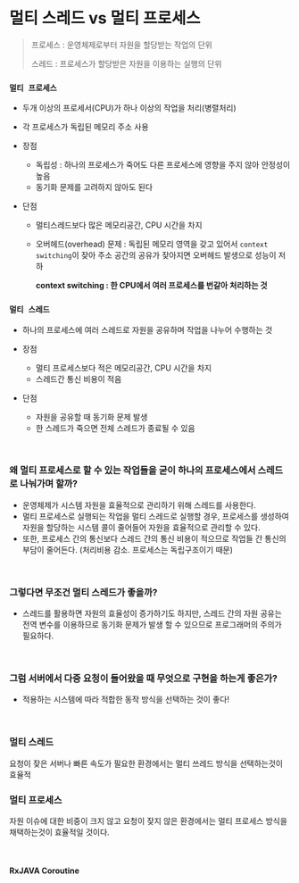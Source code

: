 # 멀티 스레드 vs 멀티 프로세스

> 프로세스 : 운영체제로부터 자원을 할당받는 작업의 단위
>
> 스레드 : 프로세스가 할당받은 자원을 이용하는 실행의 단위

### `멀티 프로세스`

- 두개 이상의 프로세서(CPU)가 하나 이상의 작업을 처리(병렬처리)
- 각 프로세스가 독립된 메모리 주소 사용

- 장점

  - 독립성 : 하나의 프로세스가 죽어도 다른 프로세스에 영향을 주지 않아 안정성이 높음
  - 동기화 문제를 고려하지 않아도 된다

- 단점

  - 멀티스레드보다 많은 메모리공간, CPU 시간을 차지

  - 오버헤드(overhead) 문제 : 독립된 메모리 영역을 갖고 있어서 `context switching`이 잦아 주소 공간의 공유가 잦아지면 오버헤드 발생으로 성능이 저하

    **context switching : 한 CPU에서 여러 프로세스를 번갈아 처리하는 것**

### `멀티 스레드`

- 하나의 프로세스에 여러 스레드로 자원을 공유하며 작업을 나누어 수행하는 것

- 장점
  - 멀티 프로세스보다 적은 메모리공간, CPU 시간을 차지
  - 스레드간 통신 비용이 적음
- 단점
  - 자원을 공유할 때 동기화 문제 발생
  - 한 스레드가 죽으면 전체 스레드가 종료될 수 있음

<br>

### 왜 멀티 프로세스로 할 수 있는 작업들을 굳이 하나의 프로세스에서 스레드로 나눠가며 할까?

- 운영체제가 시스템 자원을 효율적으로 관리하기 위해 스레드를 사용한다.
- 멀티 프로세스로 실행되는 작업을 멀티 스레드로 실행할 경우, 프로세스를 생성하여 자원을 할당하는 시스템 콜이 줄어들어 자원을 효율적으로 관리할 수 있다.
- 또한, 프로세스 간의 통신보다 스레드 간의 통신 비용이 적으므로 작업들 간 통신의 부담이 줄어든다. (처리비용 감소. 프로세스는 독립구조이기 때문)

<br>

### 그렇다면 무조건 멀티 스레드가 좋을까?

- 스레드를 활용하면 자원의 효율성이 증가하기도 하지만, 스레드 간의 자원 공유는 전역 변수를 이용하므로 동기화 문제가 발생 할 수 있으므로 프로그래머의 주의가 필요하다.

<br>

### 그럼 서버에서 다중 요청이 들어왔을 때 무엇으로 구현을 하는게 좋은가?

- 적용하는 시스템에 따라 적합한 동작 방식을 선택하는 것이 좋다!

<br>

### 멀티 스레드

요청이 잦은 서버나 빠른 속도가 필요한 환경에서는 멀티 쓰레드 방식을 선택하는것이 효율적

### 멀티 프로세스

자원 이슈에 대한 비중이 크지 않고 요청이 잦지 않은 환경에서는 멀티 프로세스 방식을 채택하는것이 효율적일 것이다.

<br>

#### RxJAVA Coroutine

